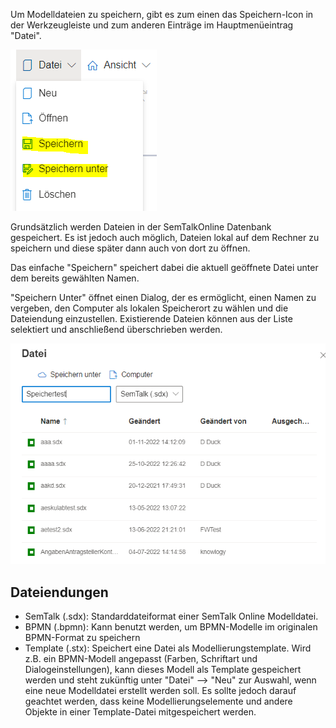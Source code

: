 Um Modelldateien zu speichern, gibt es zum einen das Speichern-Icon in der Werkzeugleiste und zum anderen Einträge im Hauptmenüeintrag "Datei".

![Speichern](./images/datei_speichern_speichern1.png)

Grundsätzlich werden Dateien in der SemTalkOnline Datenbank gespeichert. Es ist jedoch auch möglich, Dateien lokal auf dem Rechner zu speichern und diese später dann auch von dort zu öffnen.

Das einfache "Speichern" speichert dabei die aktuell geöffnete Datei unter dem bereits gewählten Namen.

"Speichern Unter" öffnet einen Dialog, der es ermöglicht, einen Namen zu vergeben, den Computer als lokalen Speicherort zu wählen und die Dateiendung einzustellen. Existierende Dateien können aus der Liste selektiert und anschließend überschrieben werden. 

![SpeichernUnter](./images/datei_speichern_speichern2.png)

## Dateiendungen

* SemTalk (.sdx): Standarddateiformat einer SemTalk Online Modelldatei.
* BPMN (.bpmn): Kann benutzt werden, um BPMN-Modelle im originalen BPMN-Format zu speichern
* Template (.stx): Speichert eine Datei als Modellierungstemplate. Wird z.B. ein BPMN-Modell angepasst (Farben, Schriftart und Dialogeinstellungen), kann dieses Modell als Template gespeichert werden und steht zukünftig unter "Datei" --> "Neu" zur Auswahl, wenn eine neue Modelldatei erstellt werden soll. 
Es sollte jedoch darauf geachtet werden, dass keine Modellierungselemente und andere Objekte in einer Template-Datei mitgespeichert werden.




